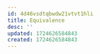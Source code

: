 ```yaml
---
id: 4d46vsdtqbwdw21vtvt1hli
title: Equivalence
desc: ''
updated: 1724626584843
created: 1724626584843
---
```

